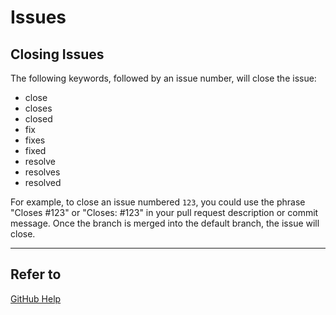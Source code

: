 # Issues

## Closing Issues

The following keywords, followed by an issue number, will close the issue:
-  close
-  closes
-  closed
-  fix
-  fixes
-  fixed
-  resolve
-  resolves
-  resolved

For example, to close an issue numbered `123`, you could use the phrase "Closes #123" or "Closes: #123" in your pull request description or commit message. Once the branch is merged into the default branch, the issue will close.



---
## Refer to
[GitHub Help](https://help.github.com/en/github/managing-your-work-on-github/closing-issues-using-keywords)
